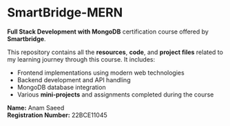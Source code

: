 # SmartBridge-MERN
**Full Stack Development with MongoDB** certification course offered by **Smartbridge**.

This repository contains all the **resources**, **code**, and **project files** related to my learning journey through this course. It includes:

- Frontend implementations using modern web technologies
- Backend development and API handling
- MongoDB database integration
- Various **mini-projects** and assignments completed during the course

**Name:** Anam Saeed  
**Registration Number:** 22BCE11045

